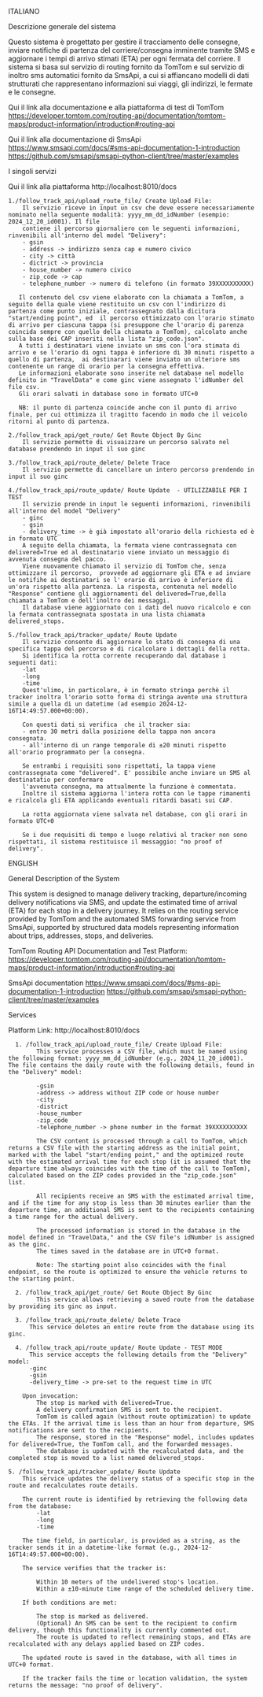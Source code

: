 ITALIANO

Descrizione generale del sistema

Questo sistema è progettato per gestire il tracciamento delle consegne, inviare notifiche di partenza del corriere/consegna imminente tramite SMS e aggiornare i tempi di arrivo stimati (ETA) per ogni fermata del corriere. Il sistema si basa sul servizio di routing fornito da TomTom e sul servizio di inoltro sms automatici fornito da SmsApi, a cui si affiancano modelli di dati strutturati che rappresentano informazioni sui viaggi, gli indirizzi, le fermate e le consegne.

Qui il link alla documentazione e alla piattaforma di test di TomTom
https://developer.tomtom.com/routing-api/documentation/tomtom-maps/product-information/introduction#routing-api

Qui il link alla documentazione di SmsApi
https://www.smsapi.com/docs/#sms-api-documentation-1-introduction
https://github.com/smsapi/smsapi-python-client/tree/master/examples


I singoli servizi

Qui il link alla piattaforma
http://localhost:8010/docs

    1./follow_track_api/upload_route_file/ Create Upload File:
        Il servizio riceve in input un csv che deve essere necessariamente nominato nella seguente modalità: yyyy_mm_dd_idNumber (esempio: 2024_12_20_id001). Il file
        contiene il percorso giornaliero con le seguenti informazioni, rinvenibili all'interno del model "Delivery":
        - gsin 
        - address -> indirizzo senza cap e numero civico
        - city -> città
        - dictrict -> provincia
        - house_number -> numero civico
        - zip_code -> cap
        - telephone_number -> numero di telefono (in formato 39XXXXXXXXXX)
       
       Il contenuto del csv viene elaborato con la chiamata a TomTom, a seguito della quale viene restituito un csv con l'indirizzo di partenza come punto iniziale, contrassegnato dalla dicitura "start/ending point", ed  il percorso ottimizzato con l'orario stimato di arrivo per ciascuna tappa (si presuppone che l'orario di parenza coincida sempre con quello della chiamata a TomTom), calcolato anche sulla base dei CAP inseriti nella lista "zip_code.json".
       A tutti i destinatari viene inviato un sms con l'ora stimata di arrivo e se l'orario di ogni tappa è inferiore di 30 minuti rispetto a quello di partenza,  ai destinarari viene inviato un ulteriore sms contenente un range di orario per la consegna effettiva. 
       Le informazioni elaborate sono inserite nel database nel modello definito in "TravelData" e come ginc viene assegnato l'idNumber del file csv.
       Gli orari salvati in database sono in formato UTC+0

       NB: il punto di partenza coincide anche con il punto di arrivo finale, per cui ottimizza il tragitto facendo in modo che il veicolo ritorni al punto di partenza. 
       
    2./follow_track_api/get_route/ Get Route Object By Ginc
        Il servizio permette di visuaizzare un percorso salvato nel database prendendo in input il suo ginc
    
    3./follow_track_api/route_delete/ Delete Trace
        Il servizio permette di cancellare un intero percorso prendendo in input il suo ginc

    4./follow_track_api/route_update/ Route Update  - UTILIZZABILE PER I TEST
        Il servizio prende in input le seguenti informazioni, rinvenibili all'interno del model "Delivery"
        - ginc
        - gsin
        - delivery_time -> è già impostato all'orario della richiesta ed è in formato UTC
        A seguito della chiamata, la fermata viene contrassegnata con delivered=True ed al destinatario viene inviato un messaggio di avvenuta consegna del pacco.  
        Viene nuovamente chiamato il servizio di TomTom che, senza ottimizzare il percorso,  provvede ad aggiornare gli ETA e ad inviare le notifihe ai destinatari se l' orario di arrivo è inferiore di un'ora rispetto alla partenza. La risposta, contenuta nel modello "Response" contiene gli aggiornamenti del delivered=True,della chiamata a TomTom e dell'inoltro dei messaggi.
        Il database viene aggiornato con i dati del nuovo ricalcolo e con la fermata contrassegnata spostata in una lista chiamata delivered_stops. 

    5./follow_track_api/tracker_update/ Route Update
        Il servizio consente di aggiornare lo stato di consegna di una specifica tappa del percorso e di ricalcolare i dettagli della rotta.
        Si identifica la rotta corrente recuperando dal database i seguenti dati: 
        -lat
        -long
        -time
        Quest'ulimo, in particolare, è in formato stringa perchè il tracker inoltra l'orario sotto forma di stringa avente una struttura simile a quella di un datetime (ad esempio 2024-12-16T14:49:57.000+00:00).
        
        Con questi dati si verifica  che il tracker sia:
        - entro 30 metri dalla posizione della tappa non ancora consegnata.
        - all'interno di un range temporale di ±20 minuti rispetto all'orario programmato per la consegna.

        Se entrambi i requisiti sono rispettati, la tappa viene contrassegnata come "delivered". E' possibile anche inviare un SMS al destinatatio per confermare
        l'avvenuta consegna, ma attualmente la funzione è commentata.
        Inoltre il sistema aggiorna l'intera rotta con le tappe rimanenti e ricalcola gli ETA applicando eventuali ritardi basati sui CAP.

        La rotta aggiornata viene salvata nel database, con gli orari in formato UTC+0

        Se i due requisiti di tempo e luogo relativi al tracker non sono rispettati, il sistema restituisce il messaggio: "no proof of delivery".

ENGLISH

General Description of the System

This system is designed to manage delivery tracking, departure/incoming delivery notifications via SMS, and update the estimated time of arrival (ETA) for each stop in a delivery journey. It relies on the routing service provided by TomTom and the automated SMS forwarding service from SmsApi, supported by structured data models representing information about trips, addresses, stops, and deliveries.

TomTom Routing API Documentation and Test Platform:
https://developer.tomtom.com/routing-api/documentation/tomtom-maps/product-information/introduction#routing-api

SmsApi documentation
https://www.smsapi.com/docs/#sms-api-documentation-1-introduction
https://github.com/smsapi/smsapi-python-client/tree/master/examples


Services

Platform Link:
http://localhost:8010/docs

      1. /follow_track_api/upload_route_file/ Create Upload File:
            This service processes a CSV file, which must be named using the following format: yyyy_mm_dd_idNumber (e.g., 2024_11_20_id001). The file contains the daily route with the following details, found in the "Delivery" model:

            -gsin
            -address -> address without ZIP code or house number
            -city 
            -district 
            -house_number 
            -zip_code 
            -telephone_number -> phone number in the format 39XXXXXXXXXX

            The CSV content is processed through a call to TomTom, which returns a CSV file with the starting address as the initial point, marked with the label "start/ending point," and the optimized route with the estimated arrival time for each stop (it is assumed that the departure time always coincides with the time of the call to TomTom), calculated based on the ZIP codes provided in the "zip_code.json" list.

            All recipients receive an SMS with the estimated arrival time, and if the time for any stop is less than 30 minutes earlier than the departure time, an additional SMS is sent to the recipients containing a time range for the actual delivery. 

            The processed information is stored in the database in the model defined in "TravelData," and the CSV file's idNumber is assigned as the ginc.  
            The times saved in the database are in UTC+0 format.

            Note: The starting point also coincides with the final endpoint, so the route is optimized to ensure the vehicle returns to the starting point.

      2. /follow_track_api/get_route/ Get Route Object By Ginc
            This service allows retrieving a saved route from the database by providing its ginc as input.

      3. /follow_track_api/route_delete/ Delete Trace
          This service deletes an entire route from the database using its ginc.

      4. /follow_track_api/route_update/ Route Update - TEST MODE
          This service accepts the following details from the "Delivery" model:
          -ginc
          -gsin
          -delivery_time -> pre-set to the request time in UTC

        Upon invocation:
            The stop is marked with delivered=True.
            A delivery confirmation SMS is sent to the recipient.
            TomTom is called again (without route optimization) to update the ETAs. If the arrival time is less than an hour from departure, SMS notifications are sent to the recipients.
            The response, stored in the "Response" model, includes updates for delivered=True, the TomTom call, and the forwarded messages.
            The database is updated with the recalculated data, and the completed stop is moved to a list named delivered_stops.

    5. /follow_track_api/tracker_update/ Route Update
        This service updates the delivery status of a specific stop in the route and recalculates route details.

        The current route is identified by retrieving the following data from the database:
            -lat
            -long
            -time

        The time field, in particular, is provided as a string, as the tracker sends it in a datetime-like format (e.g., 2024-12-16T14:49:57.000+00:00).

        The service verifies that the tracker is:

            Within 10 meters of the undelivered stop's location.
            Within a ±10-minute time range of the scheduled delivery time.

        If both conditions are met:

            The stop is marked as delivered.
            (Optional) An SMS can be sent to the recipient to confirm delivery, though this functionality is currently commented out.
            The route is updated to reflect remaining stops, and ETAs are recalculated with any delays applied based on ZIP codes.

        The updated route is saved in the database, with all times in UTC+0 format.

        If the tracker fails the time or location validation, the system returns the message: "no proof of delivery".
